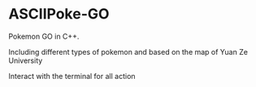 # ASCIIPoke-GO

Pokemon GO in C++.

Including different types of pokemon and based on the map of Yuan Ze University 

Interact with the terminal for all action
